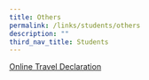 ```yaml
---
title: Others
permalink: /links/students/others
description: ""
third_nav_title: Students
---
```

[Online Travel Declaration](https://docs.google.com/forms/d/e/1FAIpQLSc-4B3ZNAJlk0E2T_D420-NDWXJlJEZHTPUbG9sN-ZjVJRxqw/viewform)